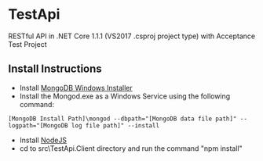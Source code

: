 # TestApi
RESTful API in .NET Core 1.1.1 (VS2017 .csproj project type) with Acceptance Test Project

## Install Instructions
* Install [MongoDB Windows Installer](https://www.mongodb.com/download-center#community)
* Install the Mongod.exe as a Windows Service using the following command:

`[MongoDB Install Path]\mongod --dbpath="[MongoDB data file path]" --logpath="[MongoDB log file path]" --install`

* Install [NodeJS](https://git-scm.com/download/win)
* cd to src\TestApi.Client directory and run the command "npm install" 